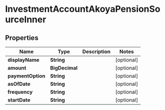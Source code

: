 

# InvestmentAccountAkoyaPensionSourceInner


## Properties

| Name | Type | Description | Notes |
|------------ | ------------- | ------------- | -------------|
|**displayName** | **String** |  |  [optional] |
|**amount** | **BigDecimal** |  |  [optional] |
|**paymentOption** | **String** |  |  [optional] |
|**asOfDate** | **String** |  |  [optional] |
|**frequency** | **String** |  |  [optional] |
|**startDate** | **String** |  |  [optional] |



